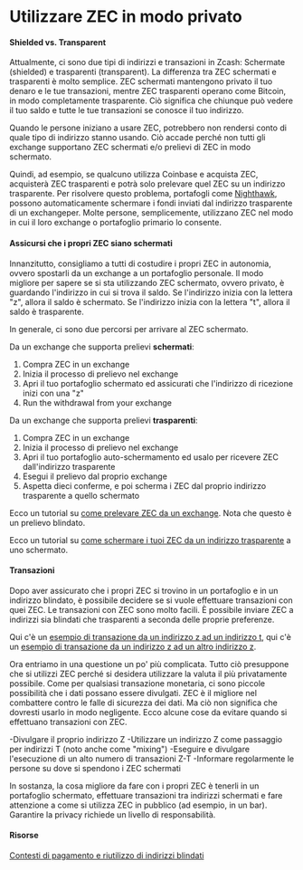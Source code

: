 # Utilizzare ZEC in modo privato

#### Shielded vs. Transparent

Attualmente, ci sono due tipi di indirizzi e transazioni in Zcash: Schermate (shielded) e trasparenti (transparent). La differenza tra ZEC schermati e trasparenti è molto semplice. ZEC schermati mantengono privato il tuo denaro e le tue transazioni, mentre ZEC trasparenti operano come Bitcoin, in modo completamente trasparente. Ciò significa che chiunque può vedere il tuo saldo e tutte le tue transazioni se conosce il tuo indirizzo.

Quando le persone iniziano a usare ZEC, potrebbero non rendersi conto di quale tipo di indirizzo stanno usando. Ciò accade perché non tutti gli exchange supportano ZEC schermati e/o prelievi di ZEC in modo schermato.

Quindi, ad esempio, se qualcuno utilizza Coinbase e acquista ZEC, acquisterà ZEC trasparenti e potrà solo prelevare quel ZEC su un indirizzo trasparente. Per risolvere questo problema, portafogli come [Nighthawk](https://www.youtube.com/watch?v=W2msuzrxr3s), possono automaticamente schermare i fondi inviati dal indirizzo trasparente di un exchangeper. Molte persone, semplicemente, utilizzano ZEC nel modo in cui il loro exchange o portafoglio primario lo consente.

#### Assicursi che i propri ZEC siano schermati

Innanzitutto, consigliamo a tutti di costudire i propri ZEC in autonomia, ovvero spostarli da un exchange a un portafoglio personale. Il modo migliore per sapere se si sta utilizzando ZEC schermato, ovvero privato, è guardando l'indirizzo in cui si trova il saldo. Se l'indirizzo inizia con la lettera "z", allora il saldo è schermato. Se l'indirizzo inizia con la lettera "t", allora il saldo è trasparente.

In generale, ci sono due percorsi per arrivare al ZEC schermato.

Da un exchange che supporta prelievi **schermati**:

  1. Compra ZEC in un exchange
  2. Inizia il processo di prelievo nel exchange
  3. Apri il tuo portafoglio schermato ed assicurati che l'indirizzo di ricezione inizi con una "z"
  4. Run the withdrawal from your exchange

Da un exchange che supporta prelievi **trasparenti**:

  1. Compra ZEC in un exchange
  2. Inizia il processo di prelievo nel exchange
  3. Apri il tuo portafoglio auto-schermamento ed usalo per ricevere ZEC dall'indirizzo trasparente
  4. Esegui il prelievo dal proprio exchange
  5. Aspetta dieci conferme, e poi scherma i ZEC dal proprio indirizzo trasparente a quello schermato

Ecco un tutorial su [come prelevare ZEC da un exchange](https://www.youtube.com/watch?v=REUbkLzK7J4). Nota che questo è un prelievo blindato.

Ecco un tutorial su [come schermare i tuoi ZEC da un indirizzo trasparente](https://www.youtube.com/watch?v=W2msuzrxr3s) a uno schermato.

#### Transazioni

Dopo aver assicurato che i propri ZEC si trovino in un portafoglio e in un indirizzo blindato, è possibile decidere se si vuole effettuare transazioni con quei ZEC. Le transazioni con ZEC sono molto facili. È possibile inviare ZEC a indirizzi sia blindati che trasparenti a seconda delle proprie preferenze.

Qui c'è un [esempio di transazione da un indirizzo z ad un indirizzo t](https://twitter.com/iansagstette/status/1524840186131144704), qui c'è un [esempio di transazione da un indirizzo z ad un altro indirizzo z](https://twitter.com/iansagstette/status/1542142468505870336).

Ora entriamo in una questione un po' più complicata. Tutto ciò presuppone che si utilizzi ZEC perché si desidera utilizzare la valuta il più privatamente possibile. Come per qualsiasi transazione monetaria, ci sono piccole possibilità che i dati possano essere divulgati. ZEC è il migliore nel combattere contro le falle di sicurezza dei dati. Ma ciò non significa che dovresti usarlo in modo negligente. Ecco alcune cose da evitare quando si effettuano transazioni con ZEC.

-Divulgare il proprio indirizzo Z
-Utilizzare un indirizzo Z come passaggio per indirizzi T (noto anche come "mixing")
-Eseguire e divulgare l'esecuzione di un alto numero di transazioni Z-T
-Informare regolarmente le persone su dove si spendono i ZEC schermati

In sostanza, la cosa migliore da fare con i propri ZEC è tenerli in un portafoglio schermato, effettuare transazioni tra indirizzi schermati e fare attenzione a come si utilizza ZEC in pubblico (ad esempio, in un bar). Garantire la privacy richiede un livello di responsabilità.

#### Risorse

[Contesti di pagamento e riutilizzo di indirizzi blindati](https://electriccoin.co/blog/shielded-address-contexts/)
